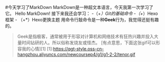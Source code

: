 #今天学习了MarkDown
MarkDown是一种超文本语言，今天我第一次学习了它。
    Hello MarkDown!
接下来我还会学习：
-（+*）Git的基础命令 -（+*）Hexo框架 - （+*）Hexo更换主题
用命令行敲命令是一种**Geek**行为，我觉得还挺有趣的。
>Geek是指极客，通常被用于形容对计算机和网络技术有狂热兴趣并投入大量时间钻研的人。所以俗称发烧友或怪杰。
[有点意思，下面这张gif可以形容我的心情][1]
[1]:https://qgt-style.oss-cn-hangzhou.aliyuncs.com/newcoursep4/g1/g1-2-2/tenor.gif

<!--
**dingyaohui01/dingyaohui01** is a ✨ _special_ ✨ repository because its `README.md` (this file) appears on your GitHub profile.

Here are some ideas to get you started:

- 🔭 I’m currently working on ...
- 🌱 I’m currently learning ...
- 👯 I’m looking to collaborate on ...
- 🤔 I’m looking for help with ...
- 💬 Ask me about ...
- 📫 How to reach me: ...
- 😄 Pronouns: ...
- ⚡ Fun fact: ...
-->
